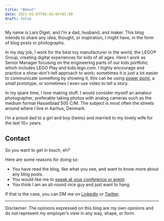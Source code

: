 ```yaml
---
title: "About"
date: 2021-03-07T00:43:07+01:00
draft: false
---
```


My name is Lars Diget, and I’m a dad, husband, and maker. This blog intends to share any idea, thought, or inspiration, I might have, in the form of blog posts or photographs.

In my day job, I work for the best toy manufacturer in the world, the LEGO® Group, creating digital experiences for kids of all ages. Here I work as Senior Manager focusing on the engineering parts of our kids portfolio; which includes LEGO Play and kids.lego.com. I highly encourage and practice a show-don't-tell approach to work; sometimes it is just a lot easier to communicate something by showing it, this can be using [power point](https://boblbobl.com/2020/09/23/make-your-presentations-fun/), a small prototype, or sometimes I even use video to tell a story.

In my spare time, I love making stuff. I would consider myself an amateur photographer, preferable taking photos with analog cameras such as the medium format Hasselblad 500 C/M. The subject is most often the streets around where I live in Aarhus, Denmark.

I’m a proud dad to a girl and boy (twins) and married to my lovely wife for the last 10+ years.

## Contact
So you want to get in touch, eh?

Here are some reasons for doing so:

- You have read the blog, like what you see, and want to know more about any blog posts.
- You would like me to [speak at your conference or event](https://boblbobl.com/2020/09/22/seeking-speaking-opportunities/).
- You think I am an all-round nice guy and just want to hang.

If that is the case, you can DM me on [LinkedIn](https://www.linkedin.com/in/boblbobl/) or [Twitter](https://twitter.com/boblbobl).

----

Disclaimer: The opinions expressed on this blog are my own opinions and do not represent my employer’s view in any way, shape, or form.
